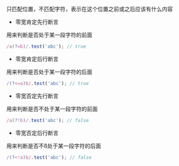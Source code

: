 只匹配位置，不匹配字符，表示在这个位置之前或之后应该有什么内容

- 零宽肯定先行断言

用来判断是否处于某一段字符的前面

```js
/a(?=b)/.test('abc'); // true
```

- 零宽肯定后行断言

用来判断是否处于某一段字符的后面

```js
/(?<=a)b/.test('abc'); // true
```

- 零宽否定先行断言

用来判断是否不处于某一段字符的前面

```js
/a(?!b)/.test('abc'); // false
```

- 零宽否定后行断言

用来判断是否不ß处于某一段字符的后面

```js
/(?<!a)b/.test('abc'); // false
```